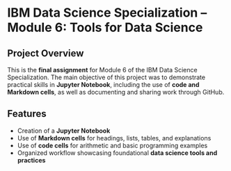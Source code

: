 # IBM Data Science Specialization – Module 6: Tools for Data Science

## Project Overview
This is the **final assignment** for Module 6 of the IBM Data Science Specialization. The main objective of this project was to demonstrate practical skills in **Jupyter Notebook**, including the use of **code and Markdown cells**, as well as documenting and sharing work through GitHub.

## Features
- Creation of a **Jupyter Notebook**  
- Use of **Markdown cells** for headings, lists, tables, and explanations  
- Use of **code cells** for arithmetic and basic programming examples  
- Organized workflow showcasing foundational **data science tools and practices**  
